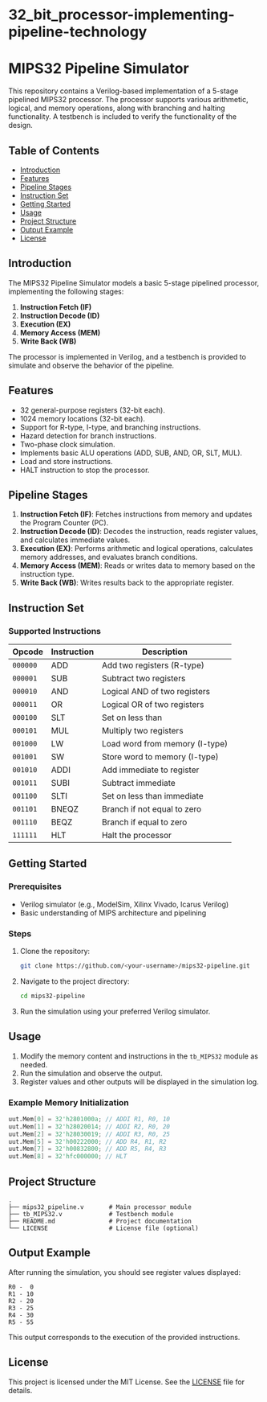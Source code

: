 # 32_bit_processor-implementing-pipeline-technology
# MIPS32 Pipeline Simulator

This repository contains a Verilog-based implementation of a 5-stage pipelined MIPS32 processor. The processor supports various arithmetic, logical, and memory operations, along with branching and halting functionality. A testbench is included to verify the functionality of the design.

## Table of Contents
- [Introduction](#introduction)
- [Features](#features)
- [Pipeline Stages](#pipeline-stages)
- [Instruction Set](#instruction-set)
- [Getting Started](#getting-started)
- [Usage](#usage)
- [Project Structure](#project-structure)
- [Output Example](#output-example)
- [License](#license)

## Introduction
The MIPS32 Pipeline Simulator models a basic 5-stage pipelined processor, implementing the following stages:
1. **Instruction Fetch (IF)**
2. **Instruction Decode (ID)**
3. **Execution (EX)**
4. **Memory Access (MEM)**
5. **Write Back (WB)**

The processor is implemented in Verilog, and a testbench is provided to simulate and observe the behavior of the pipeline.

## Features
- 32 general-purpose registers (32-bit each).
- 1024 memory locations (32-bit each).
- Support for R-type, I-type, and branching instructions.
- Hazard detection for branch instructions.
- Two-phase clock simulation.
- Implements basic ALU operations (ADD, SUB, AND, OR, SLT, MUL).
- Load and store instructions.
- HALT instruction to stop the processor.

## Pipeline Stages
1. **Instruction Fetch (IF)**: Fetches instructions from memory and updates the Program Counter (PC).
2. **Instruction Decode (ID)**: Decodes the instruction, reads register values, and calculates immediate values.
3. **Execution (EX)**: Performs arithmetic and logical operations, calculates memory addresses, and evaluates branch conditions.
4. **Memory Access (MEM)**: Reads or writes data to memory based on the instruction type.
5. **Write Back (WB)**: Writes results back to the appropriate register.

## Instruction Set
### Supported Instructions
| Opcode    | Instruction | Description                     |
|-----------|-------------|---------------------------------|
| `000000`  | ADD         | Add two registers (R-type)     |
| `000001`  | SUB         | Subtract two registers          |
| `000010`  | AND         | Logical AND of two registers    |
| `000011`  | OR          | Logical OR of two registers     |
| `000100`  | SLT         | Set on less than                |
| `000101`  | MUL         | Multiply two registers          |
| `001000`  | LW          | Load word from memory (I-type)  |
| `001001`  | SW          | Store word to memory (I-type)   |
| `001010`  | ADDI        | Add immediate to register       |
| `001011`  | SUBI        | Subtract immediate              |
| `001100`  | SLTI        | Set on less than immediate      |
| `001101`  | BNEQZ       | Branch if not equal to zero     |
| `001110`  | BEQZ        | Branch if equal to zero         |
| `111111`  | HLT         | Halt the processor              |

## Getting Started
### Prerequisites
- Verilog simulator (e.g., ModelSim, Xilinx Vivado, Icarus Verilog)
- Basic understanding of MIPS architecture and pipelining

### Steps
1. Clone the repository:
   ```bash
   git clone https://github.com/<your-username>/mips32-pipeline.git
   ```
2. Navigate to the project directory:
   ```bash
   cd mips32-pipeline
   ```
3. Run the simulation using your preferred Verilog simulator.

## Usage
1. Modify the memory content and instructions in the `tb_MIPS32` module as needed.
2. Run the simulation and observe the output.
3. Register values and other outputs will be displayed in the simulation log.

### Example Memory Initialization
```verilog
uut.Mem[0] = 32'h2801000a; // ADDI R1, R0, 10
uut.Mem[1] = 32'h28020014; // ADDI R2, R0, 20
uut.Mem[2] = 32'h28030019; // ADDI R3, R0, 25
uut.Mem[5] = 32'h00222000; // ADD R4, R1, R2
uut.Mem[7] = 32'h00832800; // ADD R5, R4, R3
uut.Mem[8] = 32'hfc000000; // HLT
```

## Project Structure
```
.
├── mips32_pipeline.v       # Main processor module
├── tb_MIPS32.v             # Testbench module
├── README.md               # Project documentation
└── LICENSE                 # License file (optional)
```

## Output Example
After running the simulation, you should see register values displayed:
```
R0 -  0
R1 - 10
R2 - 20
R3 - 25
R4 - 30
R5 - 55
```
This output corresponds to the execution of the provided instructions.

## License
This project is licensed under the MIT License. See the [LICENSE](LICENSE) file for details.

